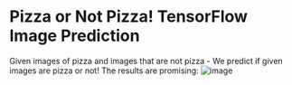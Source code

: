 
# Pizza or Not Pizza! TensorFlow Image Prediction
Given images of pizza and images that are not pizza - We predict if given images are pizza or not!
The results are promising: 
![image](https://github.com/joelrajuthomas/DSC680/assets/37029785/1d81e581-a220-447a-ba36-91109ba6f29d)
